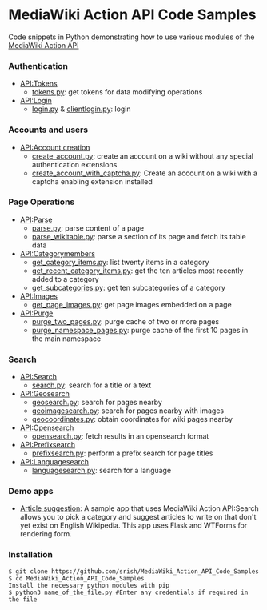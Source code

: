 # MediaWiki Action API Code Samples
Code snippets in Python demonstrating how to use various modules of the [MediaWiki Action API](https://www.mediawiki.org/wiki/API:Main_page)

### Authentication
* [API:Tokens](https://www.mediawiki.org/wiki/API:Tokens)
  * [tokens.py](https://github.com/srish/MediaWiki_Action_API_Code_Samples/blob/master/tokens.py): get tokens for data modifying operations
* [API:Login](https://www.mediawiki.org/wiki/API:Login)
  * [login.py](https://github.com/srish/MediaWiki_Action_API_Code_Samples/blob/master/login.py) & [clientlogin.py](https://github.com/srish/MediaWiki_Action_API_Code_Samples/blob/master/clientlogin.py): login

### Accounts and users 
* [API:Account creation](https://www.mediawiki.org/wiki/API:Account_creation)
  *  [create_account.py](https://github.com/srish/MediaWiki_Action_API_Code_Samples/blob/master/create_account.py): create an account on a wiki without any special authentication extensions
  *  [create_account_with_captcha.py](https://github.com/srish/MediaWiki_Action_API_Code_Samples/blob/master/create_account_with_captcha.py): Create an account on a wiki with a captcha enabling extension installed

### Page Operations
* [API:Parse](https://www.mediawiki.org/wiki/API:Parse)
  *  [parse.py](https://github.com/srish/MediaWiki_Action_API_Code_Samples/blob/master/parse.py): parse content of a page
  *  [parse_wikitable.py](https://github.com/srish/MediaWiki_Action_API_Code_Samples/blob/master/search.py): parse a section of its page and fetch its table data
* [API:Categorymembers](https://www.mediawiki.org/wiki/API:Categorymembers)
  *  [get_category_items.py](get_category_items.py): list twenty items in a category
  *  [get_recent_category_items.py](get_recent_category_items.py): get the ten articles most recently added to a category 
  *  [get_subcategories.py](get_subcategories.py): get ten subcategories of a category
* [API:Images](https://www.mediawiki.org/wiki/API:Images) 
  * [get_page_images.py](get_page_images.py): get page images embedded on a page
* [API:Purge](https://www.mediawiki.org/wiki/API:Purge)
  *  [purge_two_pages.py](https://github.com/srish/MediaWiki_Action_API_Code_Samples/blob/master/purge_two_pages.py): purge cache of two or more pages
  *  [purge_namespace_pages.py](https://github.com/srish/MediaWiki_Action_API_Code_Samples/blob/master/purge_namespace_pages.py): purge cache of the first 10 pages in the main namespace

### Search 
* [API:Search](https://www.mediawiki.org/wiki/API:Search)
  * [search.py](https://github.com/srish/MediaWiki_Action_API_Code_Samples/blob/master/search.py): search for a title or a text
* [API:Geosearch](https://www.mediawiki.org/wiki/API:Geosearch)
  * [geosearch.py](https://github.com/srish/MediaWiki_Action_API_Code_Samples/blob/master/geosearch.py): search for pages nearby
  * [geoimagesearch.py](https://github.com/srish/MediaWiki_Action_API_Code_Samples/blob/master/geoimagesearch.py): search for pages nearby with images
  * [geocoordinates.py](https://github.com/srish/MediaWiki_Action_API_Code_Samples/blob/master/geocoordinates.py): obtain coordinates for wiki pages nearby
* [API:Opensearch](https://www.mediawiki.org/wiki/API:Opensearch)
  * [opensearch.py](https://github.com/srish/MediaWiki_Action_API_Code_Samples/blob/master/opensearch.py): fetch results in an opensearch format
* [API:Prefixsearch](https://www.mediawiki.org/wiki/API:Prefixsearch)
  * [prefixsearch.py](https://github.com/srish/MediaWiki_Action_API_Code_Samples/blob/master/prefixsearch.py): perform a prefix search for page titles
* [API:Languagesearch](https://www.mediawiki.org/wiki/API:Languagesearch)
  * [languagesearch.py](https://github.com/srish/MediaWiki_Action_API_Code_Samples/blob/master/languagesearch.py): search for a language 

### Demo apps
* [Article suggestion](https://github.com/srish/MediaWiki_Action_API_Code_Samples/tree/master/demos/article%20suggestion): 
A sample app that uses MediaWiki Action API:Search allows you to pick a category and suggest articles to write on that don't yet exist on English Wikipedia. This app uses Flask and WTForms for rendering form.

### Installation
```
$ git clone https://github.com/srish/MediaWiki_Action_API_Code_Samples
$ cd MediaWiki_Action_API_Code_Samples
Install the necessary python modules with pip
$ python3 name_of_the_file.py #Enter any credentials if required in the file
```
